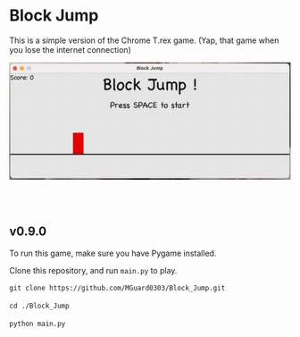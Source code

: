 # Block Jump

This is a simple version of the Chrome T.rex game. (Yap, that game when you lose the internet connection)

![Demo](./docs/demo.gif)

<br>
<br>

## v0.9.0
To run this game, make sure you have Pygame installed.

Clone this repository, and run `main.py` to play.

```commandline
git clone https://github.com/MGuard0303/Block_Jump.git

cd ./Block_Jump

python main.py
```
